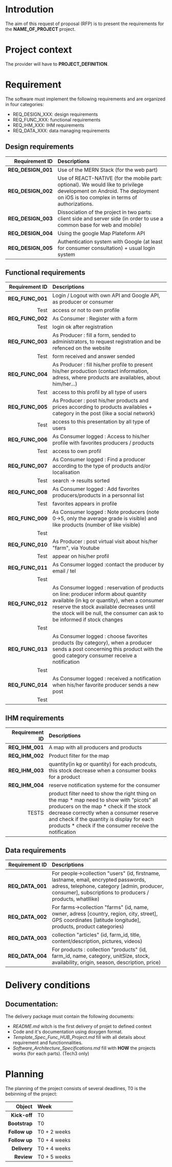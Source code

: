 # Introdution
The aim of this request of proposal (RFP) is to present the requirements for the **NAME_OF_PROJECT** project.

# Project context
The provider will have to **PROJECT_DEFINITION**.

# Requirement
The software must implement the following requirements and are organized in four categories:

* REQ_DESIGN_XXX: design requirements
* REQ_FUNC_XXX: functional requirements
* REQ_IHM_XXX: IHM requirements
* REQ_DATA_XXX: data managing requirements

## Design requirements
|Requirement ID|Descriptions|
|---:|:---|
|**REQ_DESIGN_001**|Use of the MERN Stack (for the web part)|
|**REQ_DESIGN_002**|Use of REACT-NATIVE (for the mobile part: optional). We would like to privilege development on Android. The deployment on iOS is too complex in terms of authorizations.|
|**REQ_DESIGN_003**|Dissociation of the project in two parts: client side and server side (in order to use a common base for web and mobile)|
|**REQ_DESIGN_004**|Using the google Map Plateform API|
|**REQ_DESIGN_005**|Authentication system with Google (at least for consumer consultation) + usual login system|


## Functional requirements
|Requirement ID|Descriptions|
|---:|:---|
|**REQ_FUNC_001**|Login / Logout with own API and Google API, as producer or consumer|
|Test | access or not to own profile |
|**REQ_FUNC_002**|As Consumer : Register with a form |
|Test | login ok after registration |
|**REQ_FUNC_003**|As Producer : fill a form, sended to administrators, to request registration and be refenced on the website|
|Test | form received and answer sended |
|**REQ_FUNC_004**|As Producer : fill his/her profile to present his/her production (contact information, adress, where products are availables, about him/her...)|
|Test | access to this profil by all type of users|
|**REQ_FUNC_005**|As Producer : post his/her products and prices according to products availables + category in the post (like a social network)|
|Test | access to this presentation by all type of users|
|**REQ_FUNC_006**|As Consumer logged : Access to his/her profile with favorites producers / products|
|Test| access to own profil  |
|**REQ_FUNC_007**|As Consumer logged : Find a producer according to the type of products and/or localisation|
|Test| search -> results sorted |
|**REQ_FUNC_008**|As Consumer logged : Add favorites producers/products in a personnal list|
|Test| favorites appears in profile |
|**REQ_FUNC_009**|As Consumer logged : Note producers (note 0->5, only the average grade is visible) and like products (number of like visible) |
|Test|  |
|**REQ_FUNC_010**|As Producer : post virtual visit about his/her "farm", via Youtube|
|Test| appear on his/her profil|
|**REQ_FUNC_011**|As Consumer logged :contact the producer by email / tel|
|Test|  |
|**REQ_FUNC_012**|As Consumer logged : reservation of products on line: producer inform about quantity available (in kg or quantity), when a consumer reserve the stock available decreases until the stock will be null, the consumer can ask to be informed if stock changes|
|Test|  |
|**REQ_FUNC_013**|As Consumer logged : choose favorites products (by category), when a producer sends a post concerning this product with the good category consumer receive a notification|
|Test |  |
|**REQ_FUNC_014**|As Consumer logged : received a notification when his/her favorite producer sends a new post |
|Test|  |

## IHM requirements
|Requirement ID|Descriptions|
|---:|:---|
|**REQ_IHM_001**|A map with all producers and products|
|**REQ_IHM_002**|Product filter for the map|
|**REQ_IHM_003**|quantity(in kg or quantity) for each prodcuts, this stock decrease when a consumer books for a product|
|**REQ_IHM_004**|reserve notification systeme for the consumer|
|TESTS| product filter need to show the right thing on the map * map need to show with "picots" all producers on the map * check if the stock decrease correctly when a consumer reserve and check if the quantity is display for each products * check if the consumer receive the notification |


## Data requirements
|Requirement ID|Descriptions|
|---:|:---|
|**REQ_DATA_001**|For people->collection "users" (id, firstname, lastname, email, encrypted passwords, adress, telephone, category [admin, producer, consumer], subscriptions to producers / products, whatIlike)|
|**REQ_DATA_002**|For farms->collection "farms" (id, name, owner, adress [country, region, city, street], GPS coordinates [latitude longitude], products, product categories)|
|**REQ_DATA_003**|collection "articles" (id, farm_id, title, content/description, pictures, videos)|
|**REQ_DATA_004**|For products : collection "products" (id, farm_id, name, category, unitSize, stock, availability, origin, season, description, price)|


# Delivery conditions
## Documentation:
The delivery package must contain the following documents:<br/>
* _README.md_ witch is the first delivery of projet to defined context
* Code and it's documentation using doxygen format.
* _Template_Spec_Func_HUB_Project.md_ fill with all details about requirement and functionnalities.
* _Software_Architecture_Specifications.md_ fill with **HOW** the projects works (for each parts). (Tech3 only)


# Planning
The planning of the project consists of several deadlines, T0 is the bebinning of the project:

|**Object**|**Week**|
|---:|:---|
|**Kick-off**      |T0|
|**Bootstrap**     |T0|
|**Follow up**     |T0 + 2 weeks|
|**Follow up**     |T0 + 4 weeks|
|**Delivery**      |T0 + 4 weeks|
|**Review** 	   |T0 + 5 weeks|
